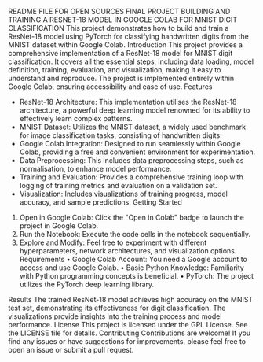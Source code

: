 README FILE FOR OPEN SOURCES FINAL PROJECT
BUILDING AND TRAINING A RESNET-18 MODEL IN GOOGLE COLAB FOR MNIST DIGIT CLASSIFICATION
This project demonstrates how to build and train a ResNet-18 model using PyTorch for classifying handwritten digits from the MNIST dataset within Google Colab.
 Introduction
This project provides a comprehensive implementation of a ResNet-18 model for MNIST digit classification. It covers all the essential steps, including data loading, model definition, training, evaluation, and visualization, making it easy to understand and reproduce. The project is implemented entirely within Google Colab, ensuring accessibility and ease of use.
Features
- ResNet-18 Architecture: This implementation utilises the ResNet-18 architecture, a powerful deep learning model renowned for its ability to effectively learn complex patterns.
- MNIST Dataset: Utilizes the MNIST dataset, a widely used benchmark for image classification tasks, consisting of handwritten digits.
- Google Colab Integration: Designed to run seamlessly within Google Colab, providing a free and convenient environment for experimentation.
- Data Preprocessing: This includes data preprocessing steps, such as normalisation, to enhance model performance.
- Training and Evaluation: Provides a comprehensive training loop with logging of training metrics and evaluation on a validation set.
- Visualization: Includes visualizations of training progress, model accuracy, and sample predictions.
Getting Started
1. Open in Google Colab: Click the "Open in Colab" badge to launch the project in Google Colab.
2. Run the Notebook: Execute the code cells in the notebook sequentially.
3. Explore and Modify: Feel free to experiment with different hyperparameters, network architectures, and visualization options.
Requirements
•	Google Colab Account: You need a Google account to access and use Google Colab.
•	Basic Python Knowledge: Familiarity with Python programming concepts is beneficial.
•	PyTorch: The project utilizes the PyTorch deep learning library.
 

Results
The trained ResNet-18 model achieves high accuracy on the MNIST test set, demonstrating its effectiveness for digit classification. The visualizations provide insights into the training process and model performance.
 License
This project is licensed under the GPL License. See the LICENSE file for details.
 Contributing
Contributions are welcome! If you find any issues or have suggestions for improvements, please feel free to open an issue or submit a pull request.
